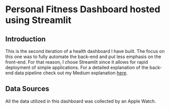 # Personal Fitness Dashboard hosted using Streamlit

## Introduction
This is the second iteration of a health dashboard I have built. The focus on this one was to fully automate the back-end and put less emphasis on the front-end. For that reason, I chose Streamlit since it allows for rapid deployment of simple applications. For a detailed explanation of the back-end data pipeline check out my Medium explanation [here](https://medium.com/@ericfflynn/a-cloud-based-etl-pipeline-apple-health-data-to-mysql-48391576ce8e).

## Data Sources
All the data utilized in this dashboard was collected by an Apple Watch.
